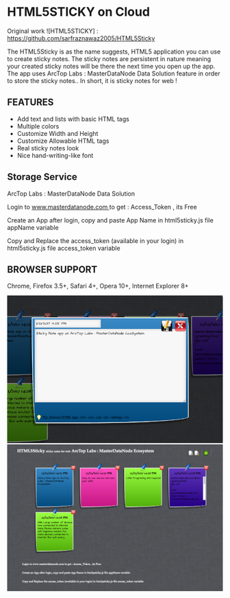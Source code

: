 # HTML5STICKY on Cloud

Original work
![HTML5STICKY] : https://github.com/sarfraznawaz2005/HTML5Sticky

The HTML5Sticky is as the name suggests, HTML5 application you can use to create
sticky notes. The sticky notes are persistent in nature meaning your created sticky
notes will be there the next time you open up the app. The app uses ArcTop Labs : MasterDataNode Data Solution
feature in order to store the sticky notes.. In short, it is sticky notes for web !

## FEATURES ##

 - Add text and lists with basic HTML tags
 - Multiple colors
 - Customize Width and Height
 - Customize Allowable HTML tags
 - Real sticky notes look
 - Nice hand-writing-like font

## Storage Service ##
ArcTop Labs : MasterDataNode Data Solution
<p>Login to <a href="https://www.masterdatanode.com"> www.masterdatanode.com </a> to get : Access_Token , its Free</p>
<p>Create an App after login, copy and paste App Name in html5sticky.js file appName variable</p>
<p>Copy and Replace the access_token (available in your login) in html5sticky.js file access_token variable</p>
            


## BROWSER SUPPORT ##

Chrome, Firefox 3.5+, Safari 4+, Opera 10+, Internet Explorer 8+


![alt text](https://github.com/ArcTopLabs/HTML5Sticky-Cloud/blob/master/screenshot/edit.png)
![alt text](https://github.com/ArcTopLabs/HTML5Sticky-Cloud/blob/master/screenshot/fullpage.png)
